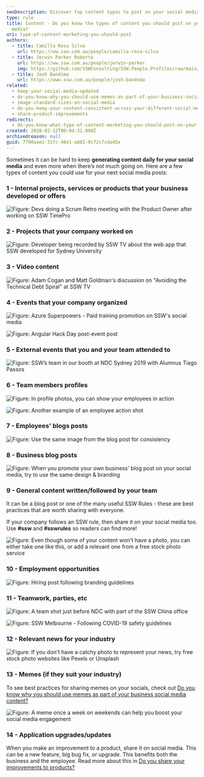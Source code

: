 ```yaml
---
seoDescription: Discover top content types to post on your social media for effective marketing strategies
type: rule
title: Content - Do you know the types of content you should post on your social
  media?
uri: type-of-content-marketing-you-should-post
authors:
  - title: Camilla Rosa Silva
    url: https://ww.ssw.com.au/people/camilla-rosa-silva
  - title: Jerwin Parker Roberto
    url: https://ww.ssw.com.au/people/jerwin-parker
    img: https://github.com/SSWConsulting/SSW.People.Profiles/raw/main/Jerwin-Parker/Images/Jerwin-Parker-Profile.jpg
  - title: Josh Bandsma
    url: https://www.ssw.com.au/people/josh-bandsma
related:
  - keep-your-social-media-updated
  - do-you-know-why-you-should-use-memes-as-part-of-your-business-social-media-content
  - image-standard-sizes-on-social-media
  - do-you-keep-your-content-consistent-across-your-different-social-media-platforms
  - share-product-improvements
redirects:
  - do-you-know-what-type-of-content-marketing-you-should-post-on-your-socials
created: 2020-02-12T00:04:31.000Z
archivedreason: null
guid: 7790aae1-31fc-48e1-a882-9c72c7cda45e
---
```


Sometimes it can be hard to keep **generating content daily for your social media** and even more when there’s not much going on. Here are a few types of content you could use for your next social media posts:

<!--endintro-->

### 1 - Internal projects, services or products that your business developed or offers

![Figure: Devs doing a Scrum Retro meeting with the Product Owner after working on SSW TimePro](teamwork.jpg)

### 2 - Projects that your company worked on

![Figure: Developer being recorded by SSW TV about the web app that SSW developed for Sydney University](breast.jpg)

### 3 - Video content

![Figure: Adam Cogan and Matt Goldman's discussion on "Avoiding the Technical Debt Spiral" at SSW TV](sswtv-v2.jpg)

### 4 - Events that your company organized

![Figure: Azure Superpowers - Paid training promotion on SSW's social media](promo-azure.jpg)

![Figure: Angular Hack Day post-event post](sswevents.jpg)

### 5 - External events that you and your team attended to

![Figure: SSW’s team in our booth at NDC Sydney 2019 with Alumnus Tiago Passos](ndc.jpg)

### 6 - Team members profiles

![Figure: In profile photos, you can show your employees in action](kikisprofile.png)

![Figure: Another example of an employee action shot](tom-profile.png)

### 7 - Employees' blogs posts

![Figure: Use the same image from the blog post for consistency](tim-blog.png)

### 8 - Business blog posts

![Figure: When you promote your own business' blog post on your social media, try to use the same design & branding](blogpostssw.jpeg)

### 9 - General content written/followed by your team

It can be a blog post or one of the many useful SSW Rules - these are best practices that are worth sharing with everyone.

If your company follows an SSW rule, then share it on your social media too. Use **\#ssw** and **\#sswrules** so readers can find more!

![Figure: Even though some of your content won't have a photo, you can either take one like this, or add a relevant one from a free stock photo service](rules-v2.png)

### 10 - Employment opportunities

![Figure: Hiring post following branding guidelines](hiring-v2.png)

### 11 - Teamwork, parties, etc

![Figure: A team shot just before NDC with part of the SSW China office](teamwork2.jpeg)

![Figure: SSW Melbourne - Following COVID-19 safety guidelines](covid-teamwork.png)

### 12 - Relevant news for your industry

![Figure: If you don't have a catchy photo to represent your news, try free stock photo websites like Pexels or Unsplash](technews-2022.jpg)

### 13 - Memes (if they suit your industry)

To see best practices for sharing memes on your socials, check out [Do you know why you should use memes as part of your business social media content?](/do-you-know-why-you-should-use-memes-as-part-of-your-business-social-media-content)

![Figure: A meme once a week on weekends can help you boost your social media engagement](meme.png)

### 14 - Application upgrades/updates

When you make an improvement to a product, share it on social media. This can be a new feature, big bug fix, or upgrade. This benefits both the business and the employee.
Read more about this in [Do you share your improvements to products?](/share-product-improvements)

